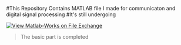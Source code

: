 #This Repository Contains MATLAB file I made for communicaton and digital signal processing 
#It's still undergoing

[![View Matlab-Works on File Exchange](https://www.mathworks.com/matlabcentral/images/matlab-file-exchange.svg)](https://www.mathworks.com/matlabcentral/fileexchange/91405-matlab-works)

>The basic part is completed
